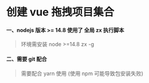 # 创建 vue 拖拽项目集合

#### 一、nodejs 版本 >= 14.8 使用了 全局 zx 执行脚本

> 环境需安装 node >=14.8 zx -g

#### 二、需要 git 配合

> 需要配合 yarn 使用 (使用 npm 可能导致包安装失败)
